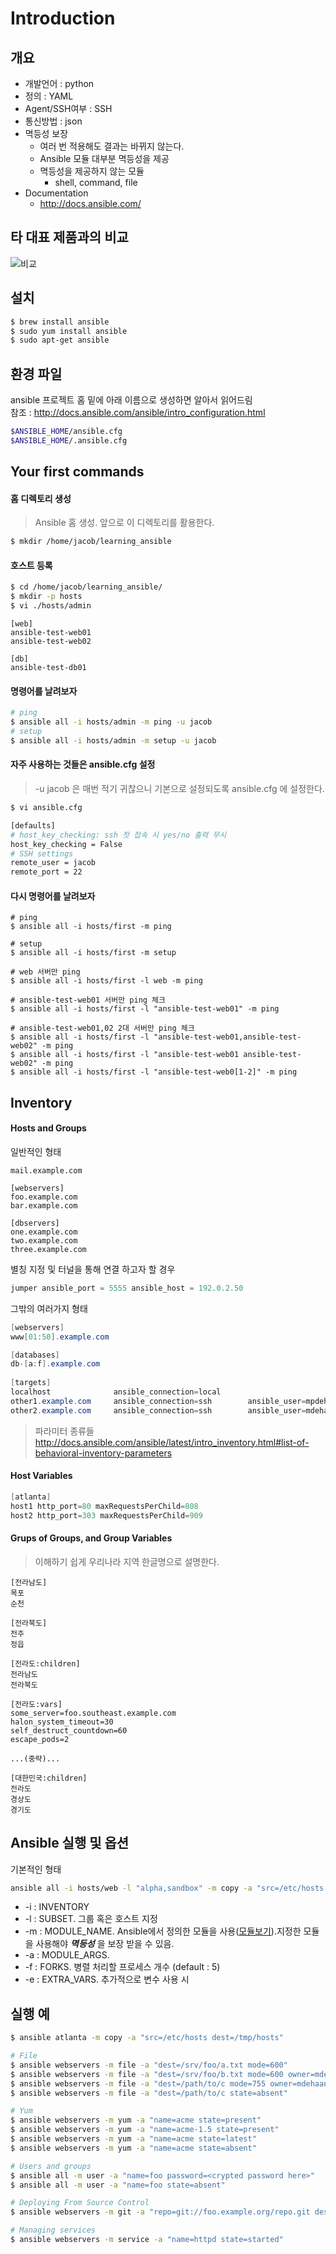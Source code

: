 # Introduction

## 개요

- 개발언어 : python
- 정의  : YAML
- Agent/SSH여부 : SSH
- 통신방법 : json
- 멱등성 보장
  - 여러 번 적용해도 결과는 바뀌지 않는다.
  - Ansible 모듈 대부분 멱등성을 제공
  - 멱등성을 제공하지 않는 모듈
    - shell, command, file
- Documentation
  - http://docs.ansible.com/



## 타 대표 제품과의 비교

![비교](http://networknuts-web.biz/wp-content/uploads/2015/11/ansible-chef-puppet.png)

## 설치

```sh
$ brew install ansible
$ sudo yum install ansible
$ sudo apt-get ansible
```



## 환경 파일

ansible 프로젝트 홈 밑에 아래 이름으로 생성하면 알아서 읽어드림  
참조 : http://docs.ansible.com/ansible/intro_configuration.html

```sh
$ANSIBLE_HOME/ansible.cfg
$ANSIBLE_HOME/.ansible.cfg
```





## Your first commands

#### 홈 디렉토리 생성

> Ansible 홈 생성. 앞으로 이 디렉토리를 활용한다.

```Bash
$ mkdir /home/jacob/learning_ansible
```

#### 호스트 등록

```Bash
$ cd /home/jacob/learning_ansible/
$ mkdir -p hosts
$ vi ./hosts/admin
```

```
[web]
ansible-test-web01
ansible-test-web02

[db]
ansible-test-db01
```

#### 명령어를 날려보자

```bash
# ping
$ ansible all -i hosts/admin -m ping -u jacob
# setup
$ ansible all -i hosts/admin -m setup -u jacob
```

#### 자주 사용하는 것들은 ansible.cfg 설정

> -u jacob 은 매번 적기 귀찮으니 기본으로 설정되도록 ansible.cfg 에 설정한다.

```bash
$ vi ansible.cfg
```

```Bash
[defaults]
# host_key_checking: ssh 첫 접속 시 yes/no 출력 무시
host_key_checking = False
# SSH settings
remote_user = jacob
remote_port = 22
```

#### 다시 명령어를 날려보자

```Sh
# ping
$ ansible all -i hosts/first -m ping

# setup
$ ansible all -i hosts/first -m setup

# web 서버만 ping
$ ansible all -i hosts/first -l web -m ping

# ansible-test-web01 서버만 ping 체크
$ ansible all -i hosts/first -l "ansible-test-web01" -m ping

# ansible-test-web01,02 2대 서버만 ping 체크
$ ansible all -i hosts/first -l "ansible-test-web01,ansible-test-web02" -m ping
$ ansible all -i hosts/first -l "ansible-test-web01 ansible-test-web02" -m ping
$ ansible all -i hosts/first -l "ansible-test-web0[1-2]" -m ping
```





## Inventory

#### Hosts and Groups

일반적인 형태

```
mail.example.com

[webservers]
foo.example.com
bar.example.com

[dbservers]
one.example.com
two.example.com
three.example.com
```

별칭 지정 및 터널을 통해 연결 하고자 할 경우

```javascript
jumper ansible_port = 5555 ansible_host = 192.0.2.50
```

그밖의 여러가지 형태

```java
[webservers]
www[01:50].example.com

[databases]
db-[a:f].example.com
  
[targets]
localhost              ansible_connection=local
other1.example.com     ansible_connection=ssh        ansible_user=mpdehaan
other2.example.com     ansible_connection=ssh        ansible_user=mdehaan
```

> 파라미터 종류들
> http://docs.ansible.com/ansible/latest/intro_inventory.html#list-of-behavioral-inventory-parameters

#### Host Variables

```java
[atlanta]
host1 http_port=80 maxRequestsPerChild=808
host2 http_port=303 maxRequestsPerChild=909
```

#### Grups of Groups, and Group Variables

> 이해하기 쉽게 우리나라 지역 한글명으로 설명한다.

```
[전라남도]
목포
순천

[전라북도]
전주
정읍

[전라도:children]
전라남도
전라북도

[전라도:vars]
some_server=foo.southeast.example.com
halon_system_timeout=30
self_destruct_countdown=60
escape_pods=2

...(중략)...

[대한민국:children]
전라도
경상도
경기도
```





## Ansible 실행 및 옵션

기본적인 형태

```sh
ansible all -i hosts/web -l "alpha,sandbox" -m copy -a "src=/etc/hosts dest=/tmp/hosts" -f 10
```

- -i : INVENTORY
- -l : SUBSET. 그룹 혹은 호스트 지정
- -m : MODULE_NAME. Ansible에서 정의한 모듈을 사용([모듈보기](http://docs.ansible.com/ansible/modules_by_category.html)).지정한 모듈을 사용해야  ***멱등성*** 을 보장 받을 수 있음.
- -a : MODULE_ARGS. 
- -f : FORKS. 병렬 처리할 프로세스 개수 (default : 5)
- -e : EXTRA_VARS. 추가적으로 변수 사용 시





## 실행 예

```Bash
$ ansible atlanta -m copy -a "src=/etc/hosts dest=/tmp/hosts"

# File
$ ansible webservers -m file -a "dest=/srv/foo/a.txt mode=600"
$ ansible webservers -m file -a "dest=/srv/foo/b.txt mode=600 owner=mdehaan group=mdehaan"
$ ansible webservers -m file -a "dest=/path/to/c mode=755 owner=mdehaan group=mdehaan state=directory"
$ ansible webservers -m file -a "dest=/path/to/c state=absent"

# Yum
$ ansible webservers -m yum -a "name=acme state=present"
$ ansible webservers -m yum -a "name=acme-1.5 state=present"
$ ansible webservers -m yum -a "name=acme state=latest"
$ ansible webservers -m yum -a "name=acme state=absent"

# Users and groups
$ ansible all -m user -a "name=foo password=<crypted password here>"
$ ansible all -m user -a "name=foo state=absent"

# Deploying From Source Control
$ ansible webservers -m git -a "repo=git://foo.example.org/repo.git dest=/srv/myapp version=HEAD"

# Managing services
$ ansible webservers -m service -a "name=httpd state=started"
```

